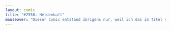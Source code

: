 ```yaml
---
layout: comic
title: "#2550: Heldenhaft"
mouseover: "Dieser Comic entstand übrigens nur, weil ich das im Titel verwendete Wortspiel benutzen wollte."
---
```

